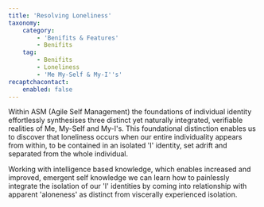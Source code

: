 ```yaml
---
title: 'Resolving Loneliness'
taxonomy:
    category:
        - 'Benifits & Features'
        - Benifits
    tag:
        - Benifits
        - Loneliness
        - 'Me My-Self & My-I''s'
recaptchacontact:
    enabled: false
---
```


Within ASM (Agile Self Management) the foundations of individual identity effortlessly synthesises three distinct yet naturally integrated, verifiable realities of Me, My-Self and My-I's. This foundational distinction enables us to discover that loneliness occurs when our entire individuality appears from within, to be contained in an isolated 'I' identity, set adrift and separated from the whole individual.

Working with intelligence based knowledge, which enables increased and improved, emergent self knowledge we can learn how to painlessly integrate the isolation of our 'I' identities by coming into relationship with apparent 'aloneness' as distinct from viscerally experienced isolation.
